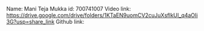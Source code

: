 Name: Mani Teja Mukka
id: 700741007
Video link: https://drive.google.com/drive/folders/1KTaEN9uomCV2cuJuXsflkUI_q4aOIi3G?usp=share_link
Github link: 
